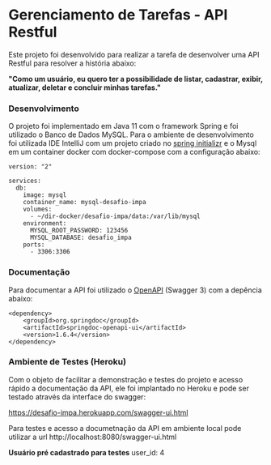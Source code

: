 # Gerenciamento de Tarefas - API Restful

Este projeto foi desenvolvido para realizar a tarefa de desenvolver uma API Restful para resolver a história abaixo:

**"Como um usuário, eu quero ter a possibilidade de listar, cadastrar, exibir, atualizar, deletar e concluir minhas tarefas."**

### Desenvolvimento

O projeto foi implementado em Java 11 com o framework Spring e foi utilizado o Banco de Dados MySQL. Para o ambiente de desenvolvimento foi utilizada IDE IntelliJ com um projeto criado no [spring initializr](https://start.spring.io/) e o Mysql em um container docker com docker-compose com a configuração abaixo:

~~~
version: "2"

services:
  db:
    image: mysql
    container_name: mysql-desafio-impa
    volumes:
      - ~/dir-docker/desafio-impa/data:/var/lib/mysql
    environment:
      MYSQL_ROOT_PASSWORD: 123456
      MYSQL_DATABASE: desafio_impa
    ports:
      - 3306:3306
~~~

### Documentação

Para documentar a API foi utilizado o [OpenAPI](https://www.openapis.org/) (Swagger 3) com a depência abaixo:

~~~
<dependency>
    <groupId>org.springdoc</groupId>
    <artifactId>springdoc-openapi-ui</artifactId>
    <version>1.6.4</version>
</dependency>
~~~



### Ambiente de Testes (Heroku)

Com o objeto de facilitar a demonstração e testes do projeto e acesso rápido a documentação da API, ele foi implantado no Heroku e pode ser testado através da interface do swagger:

https://desafio-impa.herokuapp.com/swagger-ui.html

Para testes e acesso a documetnação da API em ambiente local pode utilizar a url http://localhost:8080/swagger-ui.html

**Usuário pré cadastrado para testes** user_id: 4






